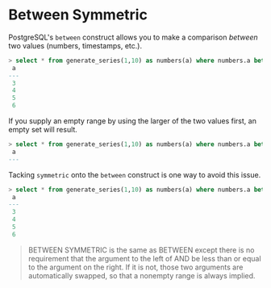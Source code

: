 # Between Symmetric

PostgreSQL's `between` construct allows you to make a comparison _between_ two values (numbers, timestamps, etc.).

```sql
> select * from generate_series(1,10) as numbers(a) where numbers.a between 3 and 6;
 a
---
 3
 4
 5
 6
```

If you supply an empty range by using the larger of the two values first, an empty set will result.

```sql
> select * from generate_series(1,10) as numbers(a) where numbers.a between 6 and 3;
 a
---
```

Tacking `symmetric` onto the `between` construct is one way to avoid this issue.

```sql
> select * from generate_series(1,10) as numbers(a) where numbers.a between symmetric 6 and 3;
 a
---
 3
 4
 5
 6
```

> BETWEEN SYMMETRIC is the same as BETWEEN except there is no requirement
> that the argument to the left of AND be less than or equal to the argument
> on the right. If it is not, those two arguments are automatically swapped,
> so that a nonempty range is always implied.
